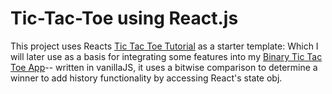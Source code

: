 Tic-Tac-Toe using React.js
===========================
This project uses Reacts [Tic Tac Toe Tutorial](https://reactjs.org/tutorial/tutorial.html)
as a starter template:
Which I will later use as a basis for integrating some features into my [Binary Tic Tac Toe App](https://github.com/StaceyWhitmore/BinaryTicTacToe)--
written in vanillaJS, it uses a bitwise comparison to determine a winner to add
history functionality by accessing React's state obj.
